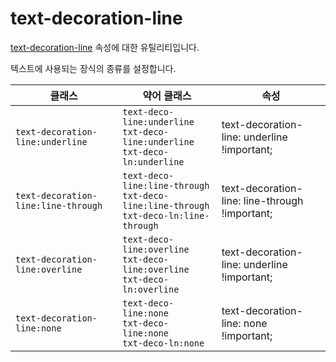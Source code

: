 # text-decoration-line

[text-decoration-line](https://developer.mozilla.org/en-US/docs/Web/CSS/text-decoration-line) 속성에 대한 유틸리티입니다.

텍스트에 사용되는 장식의 종류를 설정합니다.

<table>
  <thead>
    <tr>
      <th scope="col">클래스</th>
      <th scope="col">약어 클래스</th>
      <th scope="col">속성</th>
    </tr>
  </thead>
  <tbody>
  <tr>
  <td><code>text-decoration-line:underline</code></td>
  <td>
    <code>text-deco-line:underline</code><br>
    <code>txt-deco-line:underline</code><br>
    <code>txt-deco-ln:underline</code>
  </td>
  <td><span class="code">text-decoration-line: underline !important;</span></td>
</tr>

<tr>
  <td><code>text-decoration-line:line-through</code></td>
  <td>
    <code>text-deco-line:line-through</code><br>
    <code>txt-deco-line:line-through</code><br>
    <code>txt-deco-ln:line-through</code>
  </td>
  <td><span class="code">text-decoration-line: line-through !important;</span></td>
</tr>

<tr>
  <td><code>text-decoration-line:overline</code></td>
  <td>
    <code>text-deco-line:overline</code><br>
    <code>txt-deco-line:overline</code><br>
    <code>txt-deco-ln:overline</code>
  </td>
  <td><span class="code">text-decoration-line: underline !important;</span></td>
</tr>

<tr>
  <td><code>text-decoration-line:none</code></td>
  <td>
    <code>text-deco-line:none</code><br>
    <code>txt-deco-line:none</code><br>
    <code>txt-deco-ln:none</code>
  </td>
  <td><span class="code">text-decoration-line: none !important;</span></td>
</tr>

  </tbody>

</table>
